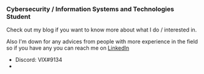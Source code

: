 ###  Cybersecurity / Information Systems and Technologies Student
Check out my blog if you want to know more about what I do / interested in.

Also I'm down for any advices from people with more experience in the field so if you have any you can reach me on
[LinkedIn](http://www.linkedin.com/in/vix4800)
- Discord: VIX#9134
- [Email]: gordan.ei@protonmail.ch

